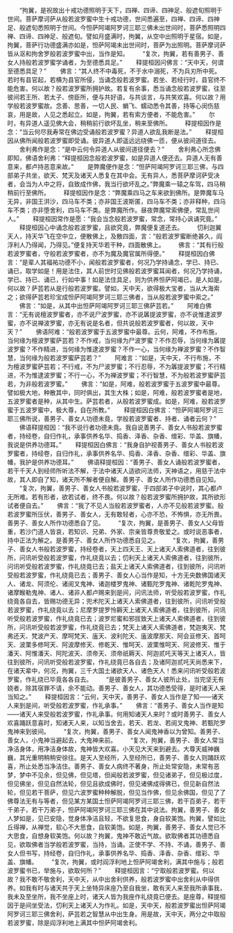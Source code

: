<!-- { "loadSidebar": true } -->
　　“拘翼，是祝故出十戒功德照明于天下，四禅、四谛、四神足、般遮旬照明于世间。菩萨摩诃萨从般若波罗蜜中生十戒功德，世间悉遍至，四禅、四谛、四神足、般遮旬悉照明于世间。今怛萨阿竭阿罗诃三耶三佛未出世间时，菩萨悉照明四禅、四谛、四神足、般遮旬。譬如月盛满时，拘翼，从空中出照明于星宿。如是，拘翼，菩萨行功德盛满亦如是，怛萨阿竭未出世间时，菩萨为出照明。菩萨摩诃萨皆从沤和拘舍罗般若波罗蜜中出，当作是知。
　　“复次，拘翼，若有善男子、善女人持般若波罗蜜学诵者，为至德悉具足。”
　　释提桓因问佛言：“天中天，何谓至德悉具足？”
　　佛言：“其人终不中毒死，不于水中溺死，不为兵刃所中死。若时有县官起，若横为县官所侵，当诵念般若波罗蜜。若坐、若经行时，县官终不能危害。何以故？般若波罗蜜所拥护故。若复有余事，悉当诵念般若波罗蜜，往至彼间若王所、若太子、傍臣所，便与共好语，与共谈言，与共笑欢喜。何以故？用学般若波罗蜜故。念善、思善，一切人民、蜎飞、蠕动悉令其善，持等心闵伤慈哀，用是故，人见之悉起立。如是，拘翼，若有索方便者，不能危害。”
　　尔时，有异道人遥见佛大会，稍稍前行欲坏乱坐，稍来至佛所。
　　释提桓因作是念：“当云何尽我寿常在佛边受诵般若波罗蜜？异道人欲乱我断是法。”
　　释提桓因从佛所闻般若波罗蜜即受诵。彼异道人即遥远远绕佛一匝，便从彼间道径去。
　　舍利弗作是念：“是中云何令异道人从彼间道径便去？”
　　舍利弗心所念佛即知，佛语舍利弗：“释提桓因念般若波罗蜜，如是异道人便还去。异道人无有善意来，都卢持恶意来故。”
　　是弊魔便作是念：“怛萨阿竭阿罗诃三耶三佛，与四部弟子共坐，欲天、梵天及诸天人悉复在其中会。无有异人，悉菩萨摩诃萨受决者，会当为人中之将，自致成作佛，我当行欲坏乱之。”弊魔乘一辕之车驾，四马稍稍前行至佛所。
　　释提桓因作是念：“弊魔乘四马之车来欲到佛所。是弊魔车马无异，非国王洴沙，四马车不类；亦非国王波斯匿，四马车不类；亦非释种，四马车不类；亦非堕舍利，四马车不类。是弊魔所作。昼夜弊魔常索佛便，常乱世间人。”
　　释提桓因常作是愿：“我会当念般若波罗蜜，常念，常持心讽诵究竟。”
　　释提桓因心中诵念般若波罗蜜，且欲究竟，弊魔便复道还去。
　　忉利迦翼天人，持天华飞在空中立，便散佛上，及散四面，言：“般若波罗蜜断绝甚久，阎浮利人乃得闻，乃得见。”便复持天华若干种，四面散佛上。
　　佛言：“其有行般若波罗蜜者，守般若波罗蜜者，亦不为魔及魔官属所得便。”
　　释提桓因白佛言：“是辈人其福祐功德不小，闻般若波罗蜜者，何况乃学持诵念，学已、持已、诵已，取学如是！用是法住，其人前世时见佛般若波罗蜜耳闻者，何况乃学持诵，学已、持已、诵已，行如中事！如是法住具足，则为供养怛萨阿竭已，是人如是。何以故？萨芸若从是行般若波罗蜜。譬如，天中天，欲得极大宝者，当从大海索之；欲得萨芸若珍宝成怛萨阿竭阿罗诃三耶三佛者，当从般若波罗蜜中索之。”
　　佛言：“如是，从其中出怛萨阿竭阿罗诃三耶三佛萨芸若。”
　　阿难白佛言：“无有说檀波罗蜜者，亦不说尸波罗蜜，亦不说羼提波罗蜜，亦不说惟逮波罗蜜，亦不说禅波罗蜜，亦无有说是名者，但共说般若波罗蜜者，何以故，天中天？”
　　佛语阿难：“般若波罗蜜于五波罗蜜中最尊。云何，阿难，不作布施，当何缘为檀波罗蜜萨芸若？不作戒，当何缘为尸波罗蜜？不作忍辱，当何缘为羼提波罗蜜？不作精进，当何缘为惟逮波罗蜜？不作一心，当何缘为禅波罗蜜？不作智慧，当何缘为般若波罗蜜萨芸若？”
　　阿难言：“如是，天中天，不行布施，不为檀波罗蜜萨芸若；不行戒，不为尸波罗蜜；不行忍辱，不为羼提波罗蜜；不行精进，不为惟逮波罗蜜；不行一心，不为禅波罗蜜；不行智慧，不为般若波罗蜜萨芸若，为非般若波罗蜜。”
　　佛言：“如是，阿难，般若波罗蜜于五波罗蜜中最尊。譬如极大地，种散其中，同时俱出，其生大株；如是，阿难，般若波罗蜜者是地，五波罗蜜者是种，从其中生。萨芸若者，从般若波罗蜜成。如是，阿难，般若波罗蜜于五波罗蜜中，极大尊，自在所教。”
　　释提桓因白佛言：“怛萨阿竭阿罗诃三耶三佛所说，善男子、善女人功德未竟，学般若波罗蜜者、持者、诵者云何？”
　　佛语释提桓因：“我不说行者功德未竟。我自说善男子、善女人书般若波罗蜜者，持经卷，自归作礼，承事供养名华、捣香、泽香、杂香、缯彩、华盖、旗幡，我说是供养功德耳。”
　　释提桓因白佛言：“我身自护视善男子、善女人书般若波罗蜜者，持经卷，自归作礼，承事供养名华、捣香、泽香、杂香、缯彩、华盖、旗幡，我护是供养功德耳。”
　　佛语释提桓因：“善男子、善女人诵般若波罗蜜者，若干千天人到经师所听法不解，于法中诸天人适欲问法师，天神语之，用慈于法中故，其人即自了知，诸天所不解者便自解。善男子、善女人所作功德悉自见知。
　　“复次，拘翼，善男子、善女人书般若波罗蜜，于四部弟子中说时，其心都卢无所难。若有形者，欲若试者，终不畏。何以故？般若波罗蜜所拥护故，其所欲形试者便自去。”
　　佛言：“我了不见人当般若波罗蜜者，人亦不见般若波罗蜜。般若波罗蜜所压伏，善男子、善女人，无有敢轻者，心亦不恐，不怖惧，亦无所畏。善男子、善女人所作功德悉自了见。
　　“复次，拘翼，是善男子、善女人父母皆重，若沙门道人皆哀，若知识、兄弟、外家、宗亲皆尊贵敬爱之。或时说恶事者，持中正法为解之。是善男子、善女人所作功德悉自见之。
　　“复次，拘翼，善男子、善女人书般若波罗蜜，持经卷者，天上四天王、天上诸天人索佛道者，往到彼所，问讯听受般若波罗蜜，作礼绕竟以去；忉利天上诸天人索佛道者，往到彼所，问讯听受般若波罗蜜，作礼绕竟已去；盐天上诸天人索佛道者，往到彼所，问讯听受般若波罗蜜，作礼绕竟已去；善男子、善女人心当作是知，十方无央数佛国诸天人、诸龙、阿须伦、诸阅叉鬼神、诸迦楼罗鬼神、诸甄陀罗鬼神、诸乾陀罗鬼神、诸摩睺勒鬼神、诸人、诸非人都卢赐来到是间，问讯法师，听受般若波罗蜜，作礼绕竟各自去，皆赐功德无异；兜术陀天上诸天人索佛道者，往到彼所，问讯听受般若波罗蜜，作礼绕竟以去；尼摩罗提罗怜耨天上诸天人索佛道者，往到彼所，问讯听受般若波罗蜜，作礼绕竟已去；波罗尼蜜和邪拔致天上诸天人索佛道者，往到彼所，问讯听受般若波罗蜜，作礼绕竟已去；梵天上诸天人索佛道者，梵迦夷天、梵弗还天、梵波产天、摩呵梵天、廅天、波利陀天、廅波摩那天、阿会亘修天、首呵天、波栗多修呵天、阿波摩修天、修乾天、惟呵天、波栗惟呵天、阿波修天、惟于潘天、阿惟潘天、阿陀波天、须帝天、须帝祇耨天、阿迦贰吒天等天上诸天人，皆往到彼所，问讯听受般若波罗蜜，作礼绕竟已各自去；及诸阿迦贰吒天尚悉来下，在诸天辈中，何况，拘翼，三千大国土诸欲天人、诸色天人！悉来问讯听受般若波罗蜜，作礼绕已毕竟各各自去。
　　“是彼善男子、善女人彼所止处，当完坚无有娆者，除其宿罪不请，余不能动。善男子、善女人，其功德悉受得，是时诸天人来当知之。”
　　释提桓因言：“云何，天中天，善男子、善女人当作是了知——诸天人来到是间，听受般若波罗蜜，作礼承事。”
　　佛言：“善男子、善女人当作是知——诸天人来受般若波罗蜜，作礼承事。何用知诸天人来时？或时善男子、善女人欢喜踊跃意喜时，知诸天人来，以知当舍去，若天、若龙、若阅叉鬼神、若甄陀罗鬼神来到彼间。
　　“复次，拘翼，善男子、善女人闻鬼神香以为曾知。善男子、善女人，小鬼神当避起去，大鬼神来前。
　　“复次，拘翼，善男子、善女人常当净洁身体，用净洁身体故，鬼神皆大欢喜。小天见大天来到避去。大尊天威神巍巍，其光重明稍稍安徐往。是天人至经所，入至经所已，善男子、善女人则踊跃欢喜，所止处悉当净洁住。善男子、善女人病终不著身，所止处常安隐，未常有恶梦，梦中不见余，但见佛，但见塔，但闻般若波罗蜜，但见诸弟子，但见极过度，但见佛坐，但见自然法轮，但见且欲成佛时，但见诸佛成得佛已，但见新自然法轮，但见若干菩萨，但见六波罗蜜种种解脱，但见当作佛，但见余佛国，但见了了佛尊法无有与等者，但见某方某国土怛萨阿竭阿罗诃三耶三佛，若干百弟子，若干千弟子，若干万弟子，怛萨阿竭阿罗诃三耶三佛在其中说法。拘翼，善男子、善女人梦如是，见已安隐，觉身体净洁且轻，不欲复思食，身自软美饱。拘翼，譬如比丘得禅，从禅觉，软心不大思食，自软美饱。如是，拘翼，善男子、善女人觉已不大思食，自想身软美饱。何以故？拘翼，鬼神不敢近气故。欲取佛者其功德悉自见，欲取佛者当学般若波罗蜜，当持，当诵。正使不学、不持、不诵，善男子、善女人但书写，持经卷，自归作礼，承事供养名华、捣香、泽香、杂香、缯彩、华盖、旗幡。
　　“复次，拘翼，或时阎浮利地上怛萨阿竭舍利，满其中施与；般若波罗蜜书已，举施与，欲取何所？”
　　释提桓因言：“宁取般若波罗蜜。何以故？我不敢不敬舍利，天中天，从中出舍利供养，般若波罗蜜中出舍利从中得供养。如我有时与诸天共于天上坐特异床座乃至自我坐，敢有天人来至我所承事我，我未及至坐所，我不坐座上时，诸天人皆为我座作礼绕竟已便去。是座尊，释提桓因于是间坐受法，忉利天上诸天人为作礼。如是，天中天，般若波罗蜜出怛萨阿竭阿罗诃三耶三佛舍利，萨芸若之智慧从中出生身。用是故，天中天，两分之中取般若波罗蜜，除是阎浮利地上满其中怛萨阿竭舍利。
